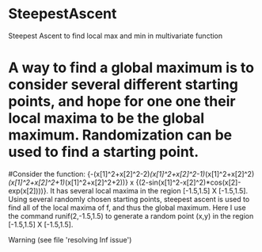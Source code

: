 # SteepestAscent
Steepest Ascent to find local max and min in multivariate function
# A way to find a global maximum is to consider several different starting points, and hope for one one their local maxima to be the global maximum. Randomization can be used to find a starting point. 
#Consider the function: {-(x[1]^2+x[2]^2-2)*(x[1]^2+x[2]^2-1)*(x[1]^2+x[2]^2)*(x[1]^2+x[2]^2+1)*(x[1]^2+x[2]^2+2))} x {(2-sin(x[1]^2-x[2]^2)*cos(x[2]-exp(x[2])))}.
It has several local maxima in the region [-1.5,1.5] X [-1.5,1.5]. Using several randomly chosen starting points, steepest ascent is used to find all of the local maxima of f, and thus the global maximum. Here I use the command runif(2,-1.5,1.5) to generate a random point (x,y) in the region [-1.5,1.5] X [-1.5,1.5]. 

Warning (see file 'resolving Inf issue')
